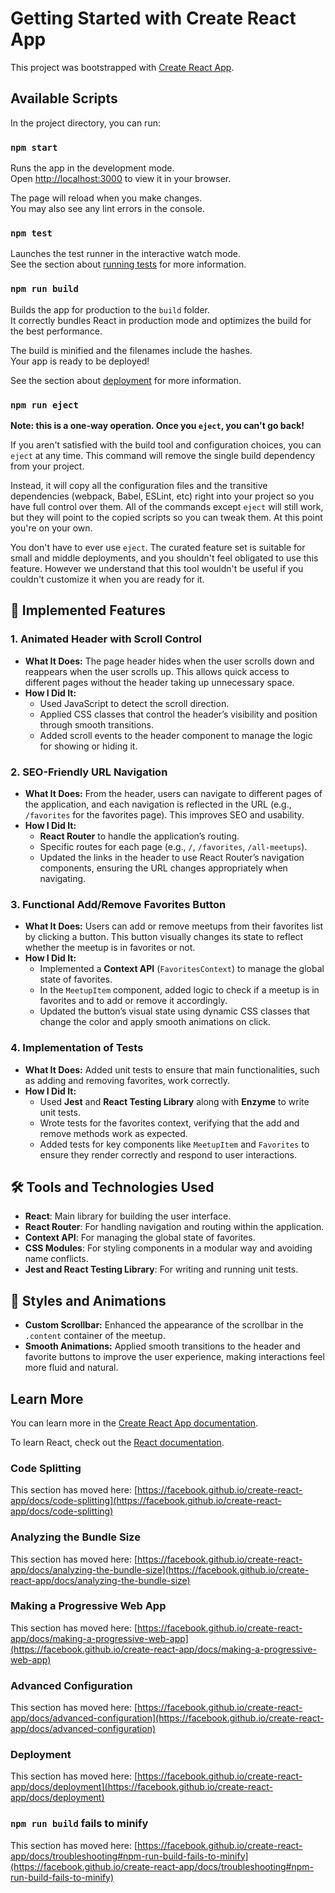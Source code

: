 # Getting Started with Create React App

This project was bootstrapped with [Create React App](https://github.com/facebook/create-react-app).

## Available Scripts

In the project directory, you can run:

### `npm start`

Runs the app in the development mode.\
Open [http://localhost:3000](http://localhost:3000) to view it in your browser.

The page will reload when you make changes.\
You may also see any lint errors in the console.

### `npm test`

Launches the test runner in the interactive watch mode.\
See the section about [running tests](https://facebook.github.io/create-react-app/docs/running-tests) for more information.

### `npm run build`

Builds the app for production to the `build` folder.\
It correctly bundles React in production mode and optimizes the build for the best performance.

The build is minified and the filenames include the hashes.\
Your app is ready to be deployed!

See the section about [deployment](https://facebook.github.io/create-react-app/docs/deployment) for more information.

### `npm run eject`

**Note: this is a one-way operation. Once you `eject`, you can't go back!**

If you aren't satisfied with the build tool and configuration choices, you can `eject` at any time. This command will remove the single build dependency from your project.

Instead, it will copy all the configuration files and the transitive dependencies (webpack, Babel, ESLint, etc) right into your project so you have full control over them. All of the commands except `eject` will still work, but they will point to the copied scripts so you can tweak them. At this point you're on your own.

You don't have to ever use `eject`. The curated feature set is suitable for small and middle deployments, and you shouldn't feel obligated to use this feature. However we understand that this tool wouldn't be useful if you couldn't customize it when you are ready for it.

## 🚀 Implemented Features

### 1. **Animated Header with Scroll Control**

- **What It Does:** The page header hides when the user scrolls down and reappears when the user scrolls up. This allows quick access to different pages without the header taking up unnecessary space.
- **How I Did It:**
  - Used JavaScript to detect the scroll direction.
  - Applied CSS classes that control the header’s visibility and position through smooth transitions.
  - Added scroll events to the header component to manage the logic for showing or hiding it.

### 2. **SEO-Friendly URL Navigation**

- **What It Does:** From the header, users can navigate to different pages of the application, and each navigation is reflected in the URL (e.g., `/favorites` for the favorites page). This improves SEO and usability.
- **How I Did It:**
  - **React Router** to handle the application’s routing.
  - Specific routes for each page (e.g., `/`, `/favorites`, `/all-meetups`).
  - Updated the links in the header to use React Router’s navigation components, ensuring the URL changes appropriately when navigating.

### 3. **Functional Add/Remove Favorites Button**

- **What It Does:** Users can add or remove meetups from their favorites list by clicking a button. This button visually changes its state to reflect whether the meetup is in favorites or not.
- **How I Did It:**
  - Implemented a **Context API** (`FavoritesContext`) to manage the global state of favorites.
  - In the `MeetupItem` component, added logic to check if a meetup is in favorites and to add or remove it accordingly.
  - Updated the button’s visual state using dynamic CSS classes that change the color and apply smooth animations on click.

### 4. **Implementation of Tests**

- **What It Does:** Added unit tests to ensure that main functionalities, such as adding and removing favorites, work correctly.
- **How I Did It:**
  - Used **Jest** and **React Testing Library** along with **Enzyme** to write unit tests.
  - Wrote tests for the favorites context, verifying that the add and remove methods work as expected.
  - Added tests for key components like `MeetupItem` and `Favorites` to ensure they render correctly and respond to user interactions.

## 🛠️ Tools and Technologies Used

- **React**: Main library for building the user interface.
- **React Router**: For handling navigation and routing within the application.
- **Context API**: For managing the global state of favorites.
- **CSS Modules**: For styling components in a modular way and avoiding name conflicts.
- **Jest and React Testing Library**: For writing and running unit tests.

## 🎨 Styles and Animations

- **Custom Scrollbar:** Enhanced the appearance of the scrollbar in the `.content` container of the meetup.
- **Smooth Animations:** Applied smooth transitions to the header and favorite buttons to improve the user experience, making interactions feel more fluid and natural.

## Learn More

You can learn more in the [Create React App documentation](https://facebook.github.io/create-react-app/docs/getting-started).

To learn React, check out the [React documentation](https://reactjs.org/).

### Code Splitting

This section has moved here: [https://facebook.github.io/create-react-app/docs/code-splitting](https://facebook.github.io/create-react-app/docs/code-splitting)

### Analyzing the Bundle Size

This section has moved here: [https://facebook.github.io/create-react-app/docs/analyzing-the-bundle-size](https://facebook.github.io/create-react-app/docs/analyzing-the-bundle-size)

### Making a Progressive Web App

This section has moved here: [https://facebook.github.io/create-react-app/docs/making-a-progressive-web-app](https://facebook.github.io/create-react-app/docs/making-a-progressive-web-app)

### Advanced Configuration

This section has moved here: [https://facebook.github.io/create-react-app/docs/advanced-configuration](https://facebook.github.io/create-react-app/docs/advanced-configuration)

### Deployment

This section has moved here: [https://facebook.github.io/create-react-app/docs/deployment](https://facebook.github.io/create-react-app/docs/deployment)

### `npm run build` fails to minify

This section has moved here: [https://facebook.github.io/create-react-app/docs/troubleshooting#npm-run-build-fails-to-minify](https://facebook.github.io/create-react-app/docs/troubleshooting#npm-run-build-fails-to-minify)
